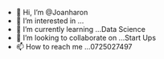 - 👋 Hi, I’m @Joanharon
- 👀 I’m interested in ...
- 🌱 I’m currently learning ...Data Science
- 💞️ I’m looking to collaborate on ...Start Ups 
- 📫 How to reach me ...0725027497

<!---
Joanharon/Joanharon is a ✨ special ✨ repository because its `README.md` (this file) appears on your GitHub profile.
You can click the Preview link to take a look at your changes.
--->
